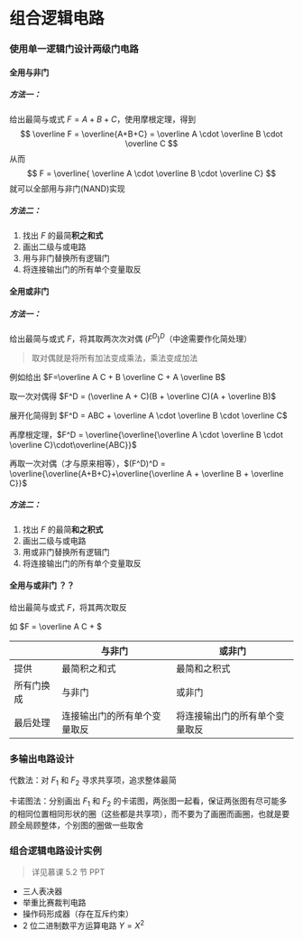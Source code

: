 # 组合逻辑电路

### 使用单一逻辑门设计两级门电路

#### 全用与非门

##### 方法一：

给出最简与或式 $F=A+B+C$，使用摩根定理，得到
$$
\overline F = \overline{A+B+C} = \overline A \cdot \overline B \cdot \overline C
$$
从而
$$
F = \overline{ \overline A \cdot \overline B \cdot \overline C}
$$
就可以全部用与非门(NAND)实现

##### 方法二：
1. 找出 $F$ 的最简**积之和式**
2. 画出二级与或电路
3. 用与非门替换所有逻辑门
4. 将连接输出门的所有单个变量取反

#### 全用或非门

##### 方法一：

给出最简与或式 $F$，将其取两次次对偶 $(F^D)^D$（中途需要作化简处理）

> 取对偶就是将所有加法变成乘法，乘法变成加法

例如给出 $F=\overline A C + B \overline C + A \overline B$

取一次对偶得 $F^D = (\overline A + C)(B + \overline C)(A + \overline B)$

展开化简得到 $F^D = ABC + \overline A \cdot \overline B \cdot \overline C$

再摩根定理，$F^D = \overline{\overline{\overline A \cdot \overline B \cdot \overline C}\cdot\overline{ABC}}$

再取一次对偶（才与原来相等），$(F^D)^D = \overline{\overline{A+B+C}+\overline{\overline A + \overline B + \overline C}}$ 

##### 方法二：

1. 找出 $F$ 的最简**和之积式**
2. 画出二级与或电路
3. 用或非门替换所有逻辑门
4. 将连接输出门的所有单个变量取反

#### 全用与或非门 ？？

给出最简与或式 $F$，将其两次取反

如 $F = \overline A C + $



|   | 与非门  | 或非门|
|---|---|---|
|  提供 | 最简积之和式  | 最简和之积式 |
|  所有门换成 | 与非门  | 或非门 |
|  最后处理 | 连接输出门的所有单个变量取反  | 将连接输出门的所有单个变量取反 |



### 多输出电路设计

代数法：对 $F_1$ 和 $F_2$ 寻求共享项，追求整体最简

卡诺图法：分别画出 $F_1$ 和 $F_2$ 的卡诺图，两张图一起看，保证两张图有尽可能多的相同位置相同形状的圈（这些都是共享项），而不要为了画圈而画圈，也就是要顾全局顾整体，个别图的圈做一些取舍


### 组合逻辑电路设计实例

> 详见慕课 5.2 节 PPT

+ 三人表决器
+ 举重比赛裁判电路
+ 操作码形成器（存在互斥约束）
+ 2 位二进制数平方运算电路 $Y=X^2$



